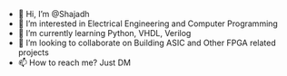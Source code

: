 - 👋 Hi, I’m @Shajadh
- 👀 I’m interested in Electrical Engineering and Computer Programming
- 🌱 I’m currently learning Python, VHDL, Verilog
- 💞️ I’m looking to collaborate on Building ASIC and Other FPGA related projects
- 📫 How to reach me? Just DM 

<!---
Shajadh/Shajadh is a ✨ special ✨ repository because its `README.md` (this file) appears on your GitHub profile.
You can click the Preview link to take a look at your changes.
--->

